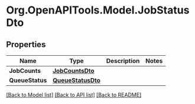 # Org.OpenAPITools.Model.JobStatusDto

## Properties

Name | Type | Description | Notes
------------ | ------------- | ------------- | -------------
**JobCounts** | [**JobCountsDto**](JobCountsDto.md) |  | 
**QueueStatus** | [**QueueStatusDto**](QueueStatusDto.md) |  | 

[[Back to Model list]](../../README.md#documentation-for-models) [[Back to API list]](../../README.md#documentation-for-api-endpoints) [[Back to README]](../../README.md)

